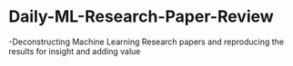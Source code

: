 # Daily-ML-Research-Paper-Review
-Deconstructing Machine Learning Research papers and reproducing the results for insight and adding value
